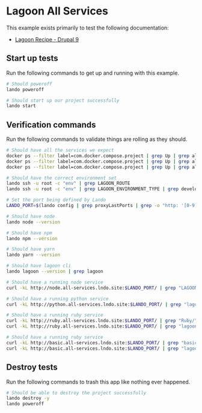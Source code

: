 Lagoon All Services
=======================

This example exists primarily to test the following documentation:

* [Lagoon Recipe - Drupal 9](https://docs.lando.dev/config/lagoon.html)

Start up tests
--------------

Run the following commands to get up and running with this example.

```bash
# Should poweroff
lando poweroff

# Should start up our project successfully
lando start
```

Verification commands
---------------------

Run the following commands to validate things are rolling as they should.

```bash
# Should have all the services we expect
docker ps --filter label=com.docker.compose.project | grep Up | grep allservices_node_1
docker ps --filter label=com.docker.compose.project | grep Up | grep allservices_python_1
docker ps --filter label=com.docker.compose.project | grep Up | grep allservices_ruby_1

# Should have the correct environment set
lando ssh -u root -c "env" | grep LAGOON_ROUTE
lando ssh -u root -c "env" | grep LAGOON_ENVIRONMENT_TYPE | grep development

# Set the port being defined by Lando
LANDO_PORT=$(lando config | grep proxyLastPorts | grep -o "http: '[0-9]*'" | awk -F"'" '{print $2}')

# Should have node
lando node --version

# Should have npm
lando npm --version

# Should have yarn
lando yarn --version

# Should have lagoon cli
lando lagoon --version | grep lagoon

# Should have a running node service
curl -kL http://node.all-services.lndo.site:$LANDO_PORT/ | grep "LAGOON="

# Should have a running python service
curl -kL http://python.all-services.lndo.site:$LANDO_PORT/ | grep "lagoon/"

# Should have a running ruby service
curl -kL http://ruby.all-services.lndo.site:$LANDO_PORT/ | grep "Ruby/"
curl -kL http://ruby.all-services.lndo.site:$LANDO_PORT/ | grep "lagoon/"

# Should have a running ruby service
curl -kL http://basic.all-services.lndo.site:$LANDO_PORT/ | grep "basic"
curl -kL http://basic.all-services.lndo.site:$LANDO_PORT/ | grep "lagoon/"
```

Destroy tests
-------------

Run the following commands to trash this app like nothing ever happened.

```bash
# Should be able to destroy the project successfully
lando destroy -y
lando poweroff
```